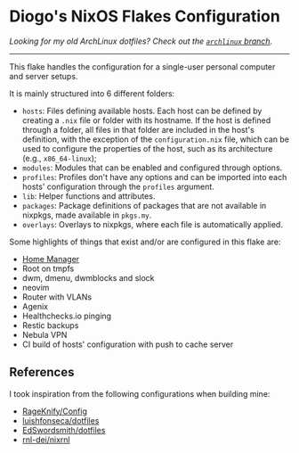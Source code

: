 # Diogo's NixOS Flakes Configuration

_Looking for my old ArchLinux dotfiles? Check out the [`archlinux` branch](https://github.com/diogotcorreia/dotfiles/tree/archlinux)._

---

This flake handles the configuration for a single-user personal computer
and server setups.

It is mainly structured into 6 different folders:

- `hosts`: Files defining available hosts.
  Each host can be defined by creating a `.nix` file or folder
  with its hostname.
  If the host is defined through a folder, all files in that folder
  are included in the host's definition, with the exception of the
  `configuration.nix` file, which can be used to configure the properties
  of the host, such as its architecture (e.g., `x86_64-linux`);
- `modules`: Modules that can be enabled and configured through options.
- `profiles`: Profiles don't have any options and can be imported into
  each hosts' configuration through the `profiles` argument.
- `lib`: Helper functions and attributes.
- `packages`: Package definitions of packages that are not available in nixpkgs,
  made available in `pkgs.my`.
- `overlays`: Overlays to nixpkgs, where each file is automatically applied.

Some highlights of things that exist and/or are configured in this flake are:

- [Home Manager](https://github.com/nix-community/home-manager/)
- Root on tmpfs
- dwm, dmenu, dwmblocks and slock
- neovim
- Router with VLANs
- Agenix
- Healthchecks.io pinging
- Restic backups
- Nebula VPN
- CI build of hosts' configuration with push to cache server

## References

I took inspiration from the following configurations when building mine:

- [RageKnify/Config](https://github.com/RageKnify/Config)
- [luishfonseca/dotfiles](https://github.com/luishfonseca/dotfiles)
- [EdSwordsmith/dotfiles](https://github.com/EdSwordsmith/dotfiles)
- [rnl-dei/nixrnl](https://github.com/rnl-dei/nixrnl)
